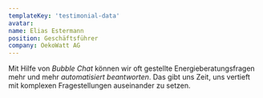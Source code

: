 ```yaml
---
templateKey: 'testimonial-data'
avatar:
name: Elias Estermann
position: Geschäftsführer
company: OekoWatt AG
---
```


Mit Hilfe von _Bubble Chat_ können wir oft gestellte Energieberatungsfragen mehr und mehr _automatisiert beantworten_. Das gibt uns Zeit, uns vertieft mit komplexen Fragestellungen auseinander zu setzen.
